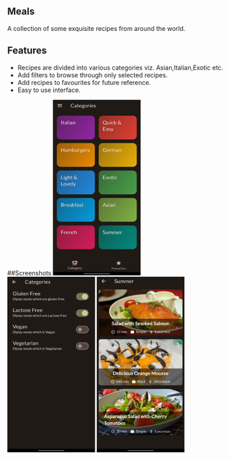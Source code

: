 ## Meals
A collection of some exquisite recipes from around the world.
## Features
* Recipes are divided into various categories viz. Asian,Italian,Exotic etc.
* Add filters to browse through only selected recipes.
* Add recipes to favourites for future reference.
* Easy to use interface.

##Screenshots
<img src="https://github.com/SATVIKSH/Meals/blob/master/image1.jpg" width=200 height="400">      <img src="https://github.com/SATVIKSH/Meals/blob/master/image2.jpg" width=200 height="400">      <img src="https://github.com/SATVIKSH/Meals/blob/master/image3.jpg" width=200 height="400">          


